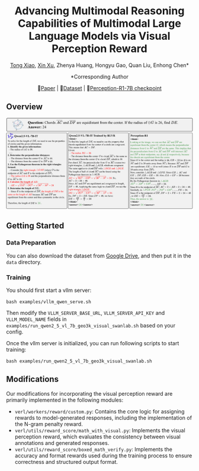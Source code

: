 <div align="center">

# Advancing Multimodal Reasoning Capabilities of Multimodal Large Language Models via Visual Perception Reward

[Tong Xiao](https://github.com/tongxiao2002), [Xin Xu](https://github.com/XinXU-USTC), Zhenya Huang, Hongyu Gao, Quan Liu, Enhong Chen*

*Corresponding Author

📃[Paper](https://arxiv.org/abs/2506.07218) | 🤗[Dataset](https://huggingface.co/datasets/tongxiao2002/Perception-R1-Dataset) | 🤗[Perception-R1-7B checkpoint](https://huggingface.co/tongxiao2002/Perception-R1-7B)

</div>

## Overview
![image](assets/intro.png)

## Getting Started
### Data Preparation
You can also download the dataset from [Google Drive](https://drive.google.com/file/d/1Y7x2xWy1QnSqM1SwUHyTyL4f9gFLRQW9/view?usp=sharing), and then put it in the `data` directory.

### Training
You should first start a vllm server:
```shell
bash examples/vllm_qwen_serve.sh
```
Then modify the `VLLM_SERVER_BASE_URL`, `VLLM_SERVER_API_KEY` and `VLLM_MODEL_NAME` fields in `examples/run_qwen2_5_vl_7b_geo3k_visual_swanlab.sh` based on your config.

Once the vllm server is initialized, you can run following scripts to start training:
```shell
bash examples/run_qwen2_5_vl_7b_geo3k_visual_swanlab.sh
```

## Modifications
Our modifications for incorporating the visual perception reward are primarily implemented in the following modules:
- `verl/workers/reward/custom.py`: Contains the core logic for assigning rewards to model-generated responses, including the implementation of the N-gram penalty reward.
- `verl/utils/reward_score/math_with_visual.py`: Implements the visual perception reward, which evaluates the consistency between visual annotations and generated responses.
- `verl/utils/reward_score/boxed_math_verify.py`: Implements the accuracy and format rewards used during the training process to ensure correctness and structured output format.

